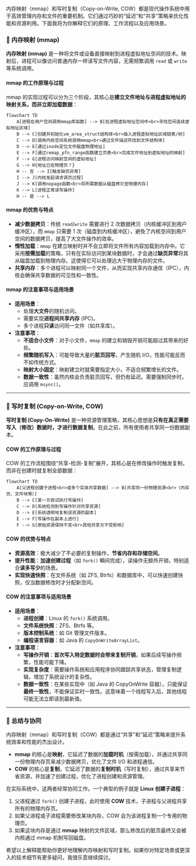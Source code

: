内存映射（mmap）和写时复制（Copy-on-Write, COW）都是现代操作系统中用于高效管理内存和文件的重要机制。它们通过巧妙的“延迟”和“共享”策略来优化性能和资源利用。下面我将为你解释它们的原理、工作流程以及应用场景。

### 📖 内存映射 (mmap)

**内存映射 (mmap)** 是一种将文件或设备直接映射到进程虚拟地址空间的技术。映射后，进程可以像访问普通内存一样读写文件内容，无需频繁调用 `read` 或 `write` 等系统调用。

#### **mmap 的工作原理与过程**
mmap 的实现过程可以分为三个阶段，其核心是**建立文件地址与进程虚拟地址的映射关系，而非立即加载数据**：
```mermaid
flowchart TD
    A[进程在用户空间调用mmap库函数] --> B[在进程虚拟地址空间中<br>寻找空闲连续虚拟地址区域]
    B --> C[创建并初始化vm_area_struct结构体<br>插入进程虚拟地址区域链表/树]
    C --> D[调用内核空间系统调用mmap<br>通过文件描述符找到文件结构体]
    D --> E[通过inode定位文件磁盘物理地址]
    E --> F[通过remap_pfn_range函数建立页表<br>完成文件地址到虚拟地址的映射]
    F --> G[进程访问映射空间的虚拟地址]
    G --> H{地址已在物理页？}
    H -- 否 --> I[触发缺页异常]
    I --> J[内核发起请求调页过程]
    J --> K[调用nopage函数<br>将所需数据从磁盘拷贝至物理内存]
    K --> L[进程正常读写操作]
    H -- 是 --> L
```

#### **mmap 的优势与特点**
*   **减少数据拷贝**：传统 `read`/`write` 需要进行 2 次数据拷贝（内核缓冲区到用户缓冲区），而 `mmap` 只需要 1 次（磁盘到内核缓冲区），避免了内核空间到用户空间的数据拷贝，提高了大文件操作的效率。
*   **惰性加载**：`mmap` 在建立映射时并不会立即将文件所有内容加载到内存中。它采用**按需加载**的策略，只有在实际访问到某块数据时，才会通过**缺页异常**将其从磁盘加载到物理内存。这使得它可以处理远大于物理内存的文件。
*   **共享内存**：多个进程可以映射同一个文件，从而实现共享内存通信（IPC），内核会确保共享数据的可见性和一致性。

#### **mmap 的注意事项与适用场景**
*   **适用场景**：
    *   处理**大文件**的随机访问。
    *   需要实现**进程间共享内存** (IPC)。
    *   多个进程**只读**访问同一文件（如共享库）。
*   **注意事项**：
    *   **不适合小文件**：对于小文件，`mmap` 的建立和销毁开销可能超过其带来的好处。
    *   **频繁随机写入**：可能导致大量的**脏页回写**，产生随机 I/O，性能可能反而不如传统方式。
    *   **映射大小固定**：映射建立时就需要指定大小，不适合频繁增长的文件。
    *   **数据一致性**：虽然内核会负责脏页回写，但仍有延迟。需要强制同步时，应调用 `msync()`。

---

### 📖 写时复制 (Copy-on-Write, COW)

**写时复制 (Copy-On-Write)** 是一种资源管理策略，其核心思想是**只有在真正需要写入（修改）数据时，才进行数据复制**。在此之前，所有使用者共享同一份数据副本。

#### **COW 的工作原理与过程**
COW 的工作流程围绕“共享-检测-复制”展开，其核心是在修改操作时触发复制，而非在创建时就复制全部数据：
```mermaid
flowchart TD
    A[父进程创建子进程<br>或多个实体共享数据] --> B[共享同一份物理资源<br>（内存页、文件块等）]
    B --> C[某一方尝试执行写操作]
    C --> D[系统检测到写操作针对共享资源]
    D --> E[系统透明地复制该资源的副本]
    E --> F[写操作在副本上进行]
    F --> G[原始资源保持不变<br>其他共享方不受影响]
```

#### **COW 的优势与特点**
*   **资源高效**：极大减少了不必要的复制操作，**节省内存和存储空间**。
*   **提升性能**：**加速创建过程**（如 `fork()` 瞬间完成），读操作无额外开销，特别适合**读多写少**的场景。
*   **实现快速快照**：在文件系统（如 ZFS, Btrfs）和数据库中，可以快速创建快照，仅当数据修改时才分配新空间。

#### **COW 的注意事项与适用场景**
*   **适用场景**：
    *   **进程创建**：Linux 的 `fork()` 系统调用。
    *   **文件系统快照**：ZFS、Btrfs 等。
    *   **版本控制系统**：如 Git 管理文件版本。
    *   **编程语言容器**：如 Java 的 `CopyOnWriteArrayList`。
*   **注意事项**：
    *   **写操作开销**：**首次写入特定数据时会带来复制开销**，如果后续写操作频繁，性能可能下降。
    *   **实现复杂度**：需要操作系统和应用程序协同跟踪共享状态，管理复制逻辑，增加了系统设计的复杂性。
    *   **数据一致性**：在某些实现中（如 Java 的 CopyOnWrite 容器），只能保证**最终一致性**，不能保证实时一致性。这意味着一个线程写入后，其他线程可能无法立即读到最新值。

---

### 💎 总结与协同

内存映射（mmap）和写时复制（COW）都是通过“共享”和“延迟”策略来提升系统效率和性能的杰出设计。

*   **mmap** 的核心是**映射**，它延迟了数据的**加载时机**（按需加载），并通过共享同一份物理内存页来减少数据拷贝，优化了文件 I/O 和进程通信。
*   **COW** 的核心是**复制**，它延迟了数据的**复制时机**（写时复制），通过共享来节省资源，并加速了创建过程，优化了进程创建和资源管理。

在实际系统中，这两者经常协同工作。一个典型的例子就是 **Linux 创建子进程**：
1.  父进程通过 `fork()` 创建子进程，此时使用 **COW** 技术，子进程与父进程共享所有的物理内存页。
2.  如果父进程或子进程需要修改某块内存，COW 会为该进程复制一个专用的物理页。
3.  如果这块内存是通过 **mmap** 映射的文件区域，那么修改后的脏页最终又会被内核通过 mmap 机制写回磁盘。

希望以上解释能帮助你更好地理解内存映射和写时复制。如果你对特定场景或更深入的技术细节有更多疑问，我很乐意继续探讨。
